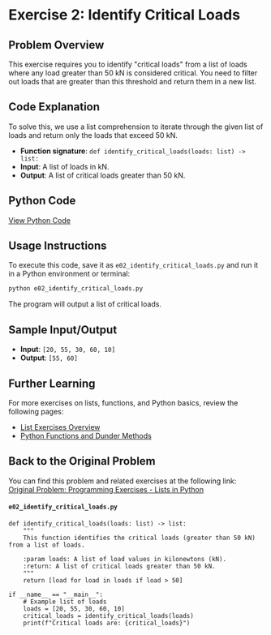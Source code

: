 # Exercise 2: Identify Critical Loads

## Problem Overview
This exercise requires you to identify "critical loads" from a list of loads where any load greater than 50 kN is considered critical. You need to filter out loads that are greater than this threshold and return them in a new list.

## Code Explanation
To solve this, we use a list comprehension to iterate through the given list of loads and return only the loads that exceed 50 kN.

- **Function signature**: `def identify_critical_loads(loads: list) -> list:`
- **Input**: A list of loads in kN.
- **Output**: A list of critical loads greater than 50 kN.

## Python Code
[View Python Code](./e02_identify_critical_loads.py)

## Usage Instructions
To execute this code, save it as `e02_identify_critical_loads.py` and run it in a Python environment or terminal:

```bash
python e02_identify_critical_loads.py
```

The program will output a list of critical loads.

## Sample Input/Output
- **Input**: `[20, 55, 30, 60, 10]`
- **Output**: `[55, 60]`

## Further Learning
For more exercises on lists, functions, and Python basics, review the following pages:
- [List Exercises Overview](https://jsp.shiksha/index.php/portfolio/bcse101e-computer-programming-python/introduction-python/understanding-data-structures-python/lists/programming-exercises-004-lists-python)
- [Python Functions and Dunder Methods](https://jsp.shiksha/index.php/portfolio/bcse101e-computer-programming-python/introduction-python/understanding-functions-python/dunder-methods-python)

## Back to the Original Problem
You can find this problem and related exercises at the following link:  
[Original Problem: Programming Exercises - Lists in Python](https://jsp.shiksha/index.php/portfolio/bcse101e-computer-programming-python/introduction-python/understanding-data-structures-python/lists/programming-exercises-004-lists-python)


#### `e02_identify_critical_loads.py`

```
def identify_critical_loads(loads: list) -> list:
    """
    This function identifies the critical loads (greater than 50 kN) from a list of loads.
    
    :param loads: A list of load values in kilonewtons (kN).
    :return: A list of critical loads greater than 50 kN.
    """
    return [load for load in loads if load > 50]

if __name__ == "__main__":
    # Example list of loads
    loads = [20, 55, 30, 60, 10]
    critical_loads = identify_critical_loads(loads)
    print(f"Critical loads are: {critical_loads}")
```
